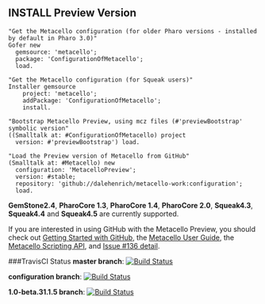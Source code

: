 ## INSTALL Preview Version

```Smalltalk
"Get the Metacello configuration (for older Pharo versions - installed by default in Pharo 3.0)"
Gofer new
  gemsource: 'metacello';
  package: 'ConfigurationOfMetacello';
  load.

"Get the Metacello configuration (for Squeak users)"
Installer gemsource
    project: 'metacello';
    addPackage: 'ConfigurationOfMetacello';
    install.

"Bootstrap Metacello Preview, using mcz files (#'previewBootstrap' symbolic version"
((Smalltalk at: #ConfigurationOfMetacello) project 
  version: #'previewBootstrap') load.

"Load the Preview version of Metacello from GitHub"
(Smalltalk at: #Metacello) new
  configuration: 'MetacelloPreview';
  version: #stable;
  repository: 'github://dalehenrich/metacello-work:configuration';
  load.
```

**GemStone2.4**, **PharoCore 1.3**, **PharoCore 1.4**, **PharoCore 2.0**, **Squeak4.3**, **Squeak4.4** and **Squeak4.5** are currently supported.

If you are interested in using GitHub with the Metacello Preview, you should check out 
[Getting Started with GitHub][1], the [Metacello User Guide][2], the [Metacello Scripting API][3], and [Issue #136 detail][4].

###TravisCI Status
**master branch**: [![Build Status](https://secure.travis-ci.org/dalehenrich/metacello-work.png?branch=master)](http://travis-ci.org/dalehenrich/metacello-work)

**configuration branch**: [![Build Status](https://secure.travis-ci.org/dalehenrich/metacello-work.png?branch=configuration)](http://travis-ci.org/dalehenrich/metacello-work)

**1.0-beta.31.1.5 branch**: [![Build Status](https://secure.travis-ci.org/dalehenrich/metacello-work.png?branch=1.0-beta.31.1.5)](http://travis-ci.org/dalehenrich/metacello-work)

[1]: docs/GettingStartedWithGitHub.md
[2]: docs/MetacelloUserGuide.md
[3]: docs/MetacelloScriptingAPI.md
[4]: docs/Issue_136Detail.md



